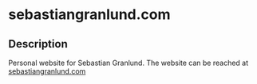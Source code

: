 # sebastiangranlund.com

## Description

Personal website for Sebastian Granlund. The website can be reached at [sebastiangranlund.com](https://www.sebastiangranlund.com/#/)
